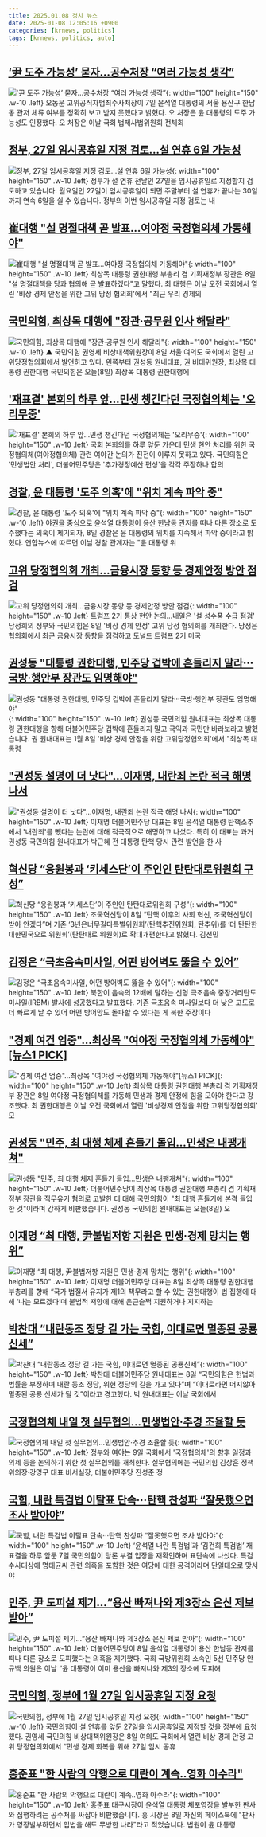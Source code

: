 ```yaml
---
title: 2025.01.08 정치 뉴스
date: 2025-01-08 12:05:16 +0900
categories: [krnews, politics]
tags: [krnews, politics, auto]
---
```

## [‘尹 도주 가능성’ 묻자…공수처장 “여러 가능성 생각”](https://n.news.naver.com/mnews/article/005/0001750366)

![‘尹 도주 가능성’ 묻자…공수처장 “여러 가능성 생각”](https://mimgnews.pstatic.net/image/origin/005/2025/01/07/1750366.jpg?type=nf220_150){: width="100" height="150" .w-10 .left}
오동운 고위공직자범죄수사처장이 7일 윤석열 대통령의 서울 용산구 한남동 관저 체류 여부를 정확히 보고 받지 못했다고 밝혔다. 오 처장은 윤 대통령의 도주 가능성도 인정했다. 오 처장은 이날 국회 법제사법위원회 전체회

## [정부, 27일 임시공휴일 지정 검토…설 연휴 6일 가능성](https://n.news.naver.com/mnews/article/437/0000425697)

![정부, 27일 임시공휴일 지정 검토…설 연휴 6일 가능성](https://mimgnews.pstatic.net/image/origin/437/2025/01/08/425697.jpg?type=nf220_150){: width="100" height="150" .w-10 .left}
정부가 설 연휴 전날인 27일을 임시공휴일로 지정할지 검토하고 있습니다. 월요일인 27일이 임시공휴일이 되면 주말부터 설 연휴가 끝나는 30일까지 연속 6일을 쉴 수 있습니다. 정부의 이번 임시공휴일 지정 검토는 내

## [崔대행 "설 명절대책 곧 발표…여야정 국정협의체 가동해야"](https://n.news.naver.com/mnews/article/277/0005529323)

![崔대행 "설 명절대책 곧 발표…여야정 국정협의체 가동해야"](https://mimgnews.pstatic.net/image/origin/277/2025/01/08/5529323.jpg?type=nf220_150){: width="100" height="150" .w-10 .left}
최상목 대통령 권한대행 부총리 겸 기획재정부 장관은 8일 "설 명절대책을 당과 협의해 곧 발표하겠다"고 말했다. 최 대행은 이날 오전 국회에서 열린 '비상 경제 안정을 위한 고위 당정 협의회'에서 "최근 우리 경제의

## [국민의힘, 최상목 대행에 "장관·공무원 인사 해달라"](https://n.news.naver.com/mnews/article/055/0001221729)

![국민의힘, 최상목 대행에 "장관·공무원 인사 해달라"](https://mimgnews.pstatic.net/image/origin/055/2025/01/08/1221729.jpg?type=nf220_150){: width="100" height="150" .w-10 .left}
▲ 국민의힘 권영세 비상대책위원장이 8일 서울 여의도 국회에서 열린 고위당정협의회에서 발언하고 있다. 왼쪽부터 권성동 원내대표, 권 비대위원장, 최상목 대통령 권한대행 국민의힘은 오늘(8일) 최상목 대통령 권한대행에

## ['재표결' 본회의 하루 앞...민생 챙긴다던 국정협의체는 '오리무중'](https://n.news.naver.com/mnews/article/008/0005137899)

!['재표결' 본회의 하루 앞...민생 챙긴다던 국정협의체는 '오리무중'](https://mimgnews.pstatic.net/image/origin/008/2025/01/07/5137899.jpg?type=nf220_150){: width="100" height="150" .w-10 .left}
국회 본회의를 하루 앞둔 가운데 민생 현안 처리를 위한 국정협의체(여야정협의체) 관련 여야간 논의가 진전이 이루지 못하고 있다. 국민의힘은 '민생법안 처리', 더불어민주당은 '추가경정예산 편성'을 각각 주장하나 합의

## [경찰, 윤 대통령 '도주 의혹'에 "위치 계속 파악 중"](https://n.news.naver.com/mnews/article/654/0000100589)

![경찰, 윤 대통령 '도주 의혹'에 "위치 계속 파악 중"](https://mimgnews.pstatic.net/image/origin/654/2025/01/08/100589.jpg?type=nf220_150){: width="100" height="150" .w-10 .left}
야권을 중심으로 윤석열 대통령이 용산 한남동 관저를 떠나 다른 장소로 도주했다는 의혹이 제기되자, 8일 경찰은 윤 대통령의 위치를 지속해서 파악 중이라고 밝혔다. 연합뉴스에 따르면 이날 경찰 관계자는 "윤 대통령 위

## [고위 당정협의회 개최…금융시장 동향 등 경제안정 방안 점검](https://n.news.naver.com/mnews/article/001/0015147317)

![고위 당정협의회 개최…금융시장 동향 등 경제안정 방안 점검](https://mimgnews.pstatic.net/image/origin/001/2025/01/08/15147317.jpg?type=nf220_150){: width="100" height="150" .w-10 .left}
트럼프 2기 통상 현안 논의…내일은 '설 성수품 수급 점검' 당정회의 정부와 국민의힘은 8일 '비상 경제 안정' 고위 당정 협의회를 개최한다. 당정은 협의회에서 최근 금융시장 동향을 점검하고 도널드 트럼프 2기 미국

## [권성동 "대통령 권한대행, 민주당 겁박에 흔들리지 말라···국방·행안부 장관도 임명해야"](https://n.news.naver.com/mnews/article/657/0000033763)

![권성동 "대통령 권한대행, 민주당 겁박에 흔들리지 말라···국방·행안부 장관도 임명해야"](https://mimgnews.pstatic.net/image/origin/657/2025/01/08/33763.jpg?type=nf220_150){: width="100" height="150" .w-10 .left}
권성동 국민의힘 원내대표는 최상목 대통령 권한대행을 향해 더불어민주당 겁박에 흔들리지 말고 국익과 국민만 바라보라고 밝혔습니다. 권 원내대표는 1월 8일 '비상 경제 안정을 위한 고위당정협의회'에서 "최상목 대통령

## ["권성동 설명이 더 낫다"…이재명, 내란죄 논란 적극 해명 나서](https://n.news.naver.com/mnews/article/277/0005529432)

!["권성동 설명이 더 낫다"…이재명, 내란죄 논란 적극 해명 나서](https://mimgnews.pstatic.net/image/origin/277/2025/01/08/5529432.jpg?type=nf220_150){: width="100" height="150" .w-10 .left}
이재명 더불어민주당 대표는 8일 윤석열 대통령 탄핵소추에서 '내란죄'를 뺐다는 논란에 대해 적극적으로 해명하고 나섰다. 특히 이 대표는 과거 권성동 국민의힘 원내대표가 박근혜 전 대통령 탄핵 당시 관련 발언을 한 사

## [혁신당 “응원봉과 ‘키세스단’이 주인인 탄탄대로위원회 구성”](https://n.news.naver.com/mnews/article/028/0002725567)

![혁신당 “응원봉과 ‘키세스단’이 주인인 탄탄대로위원회 구성”](https://mimgnews.pstatic.net/image/origin/028/2025/01/08/2725567.jpg?type=nf220_150){: width="100" height="150" .w-10 .left}
조국혁신당이 8일 “탄핵 이후의 사회 혁신, 조국혁신당이 받아 안겠다”며 기존 ‘3년은너무길다특별위원회’(탄핵추진위원회, 탄추위)를 ‘더 탄탄한 대한민국으로 위원회’(탄탄대로 위원회)로 확대개편한다고 밝혔다. 김선민

## [김정은 “극초음속미사일, 어떤 방어벽도 뚫을 수 있어”](https://n.news.naver.com/mnews/article/005/0001750341)

![김정은 “극초음속미사일, 어떤 방어벽도 뚫을 수 있어”](https://mimgnews.pstatic.net/image/origin/005/2025/01/07/1750341.jpg?type=nf220_150){: width="100" height="150" .w-10 .left}
북한이 음속의 12배에 달하는 신형 극초음속 중장거리탄도미사일(IRBM) 발사에 성공했다고 발표했다. 기존 극초음속 미사일보다 더 낮은 고도로 더 빠르게 날 수 있어 어떤 방어망도 돌파할 수 있다는 게 북한 주장이다

## ["경제 여건 엄중"…최상목 "여야정 국정협의체 가동해야"[뉴스1 PICK]](https://n.news.naver.com/mnews/article/421/0008009676)

!["경제 여건 엄중"…최상목 "여야정 국정협의체 가동해야"[뉴스1 PICK]](https://mimgnews.pstatic.net/image/origin/421/2025/01/08/8009676.jpg?type=nf220_150){: width="100" height="150" .w-10 .left}
최상목 대통령 권한대행 부총리 겸 기획재정부 장관은 8일 여야정 국정협의체를 가동해 민생과 경제 안정에 힘을 모아야 한다고 강조했다. 최 권한대행은 이날 오전 국회에서 열린 '비상경제 안정을 위한 고위당정협의회' 모

## [권성동 "민주, 최 대행 체제 흔들기 돌입…민생은 내팽개쳐"](https://n.news.naver.com/mnews/article/437/0000425716)

![권성동 "민주, 최 대행 체제 흔들기 돌입…민생은 내팽개쳐"](https://mimgnews.pstatic.net/image/origin/437/2025/01/08/425716.jpg?type=nf220_150){: width="100" height="150" .w-10 .left}
더불어민주당이 최상목 대통령 권한대행 부총리 겸 기획재정부 장관을 직무유기 혐의로 고발한 데 대해 국민의힘이 "최 대행 흔들기에 본격 돌입한 것"이라며 강하게 비판했습니다. 권성동 국민의힘 원내대표는 오늘(8일) 오

## [이재명 “최 대행, 尹불법저항 지원은 민생·경제 망치는 행위”](https://n.news.naver.com/mnews/article/009/0005425495)

![이재명 “최 대행, 尹불법저항 지원은 민생·경제 망치는 행위”](https://mimgnews.pstatic.net/image/origin/009/2025/01/08/5425495.jpg?type=nf220_150){: width="100" height="150" .w-10 .left}
이재명 더불어민주당 대표는 8일 최상목 대통령 권한대행 부총리를 향해 “국가 법질서 유지가 제1의 책무라고 할 수 있는 권한대행이 법 집행에 대해 ‘나는 모르겠다’며 불법적 저항에 대해 은근슬쩍 지원하거나 지지하는

## [박찬대 “내란동조 정당 길 가는 국힘, 이대로면 멸종된 공룡신세”](https://n.news.naver.com/mnews/article/009/0005425531)

![박찬대 “내란동조 정당 길 가는 국힘, 이대로면 멸종된 공룡신세”](https://mimgnews.pstatic.net/image/origin/009/2025/01/08/5425531.jpg?type=nf220_150){: width="100" height="150" .w-10 .left}
박찬대 더불어민주당 원내대표는 8일 “국민의힘은 헌법과 법률을 부정하며 내란 동조 정당, 위헌 정당의 길을 가고 있다”며 “이대로라면 머지않아 멸종된 공룡 신세가 될 것”이라고 경고했다. 박 원내대표는 이날 국회에서

## [국정협의체 내일 첫 실무협의…민생법안·추경 조율할 듯](https://n.news.naver.com/mnews/article/001/0015148134)

![국정협의체 내일 첫 실무협의…민생법안·추경 조율할 듯](https://mimgnews.pstatic.net/image/origin/001/2025/01/08/15148134.jpg?type=nf220_150){: width="100" height="150" .w-10 .left}
정부와 여야는 9일 국회에서 '국정협의체'의 향후 일정과 의제 등을 논의하기 위한 첫 실무협의를 개최한다. 실무협의에는 국민의힘 김상훈 정책위의장·강명구 대표 비서실장, 더불어민주당 진성준 정

## [국힘, 내란 특검법 이탈표 단속···탄핵 찬성파 “잘못했으면 조사 받아야”](https://n.news.naver.com/mnews/article/032/0003343942)

![국힘, 내란 특검법 이탈표 단속···탄핵 찬성파 “잘못했으면 조사 받아야”](https://mimgnews.pstatic.net/image/origin/032/2025/01/07/3343942.jpg?type=nf220_150){: width="100" height="150" .w-10 .left}
‘윤석열 내란 특검법’과 ‘김건희 특검법’ 재표결을 하루 앞둔 7일 국민의힘이 당론 부결 입장을 재확인하며 표단속에 나섰다. 특검 수사대상에 명태균씨 관련 의혹을 포함한 것은 여당에 대한 공격이라며 단일대오로 맞서야

## [민주, 尹 도피설 제기…“용산 빠져나와 제3장소 은신 제보 받아”](https://n.news.naver.com/mnews/article/020/0003608736)

![민주, 尹 도피설 제기…“용산 빠져나와 제3장소 은신 제보 받아”](https://mimgnews.pstatic.net/image/origin/020/2025/01/08/3608736.jpg?type=nf220_150){: width="100" height="150" .w-10 .left}
더불어민주당이 8일 윤석열 대통령이 용산 한남동 관저를 떠나 다른 장소로 도피했다는 의혹을 제기했다. 국회 국방위원회 소속인 5선 민주당 안규백 의원은 이날 “윤 대통령이 이미 용산을 빠져나와 제3의 장소에 도피해

## [국민의힘, 정부에 1월 27일 임시공휴일 지정 요청](https://n.news.naver.com/mnews/article/011/0004437068)

![국민의힘, 정부에 1월 27일 임시공휴일 지정 요청](https://mimgnews.pstatic.net/image/origin/011/2025/01/08/4437068.jpg?type=nf220_150){: width="100" height="150" .w-10 .left}
국민의힘이 설 연휴를 앞둔 27일을 임시공휴일로 지정할 것을 정부에 요청했다. 권영세 국민의힘 비상대책위원장은 8일 여의도 국회에서 열린 비상 경제 안정 고위 당정협의회에서 “민생 경제 회복을 위해 27일 임시 공휴

## [홍준표 "한 사람의 악행으로 대란이 계속..영화 아수라"](https://n.news.naver.com/mnews/article/660/0000076869)

![홍준표 "한 사람의 악행으로 대란이 계속..영화 아수라"](https://mimgnews.pstatic.net/image/origin/660/2025/01/08/76869.jpg?type=nf220_150){: width="100" height="150" .w-10 .left}
홍준표 대구시장이 윤석열 대통령 체포영장을 발부한 판사와 집행하려는 공수처를 싸잡아 비판했습니다. 홍 시장은 8일 자신의 페이스북에 "판사가 영장발부하면서 입법을 해도 무방한 나라"라고 적었습니다. 법원이 윤 대통령

